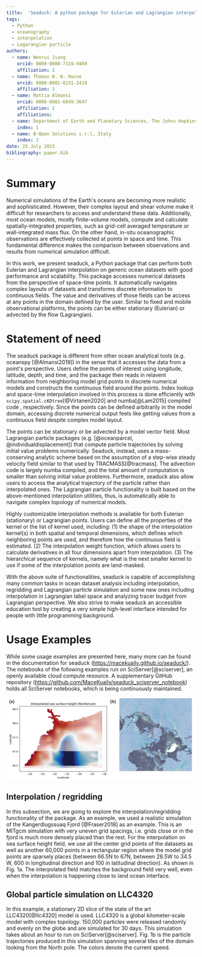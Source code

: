 ```yaml
---
title:  'Seaduck: A python package for Eulerian and Lagrangian interpolation on ocean datasets'
tags:
  - Python
  - oceanography
  - interpolation
  - Lagarangian particle
authors:
  - name: Wenrui Jiang
    orcid: 0009-0000-7319-9469
    affiliation: 1
  - name: Thomas W. N. Haine
    orcid: 0000-0001-8231-2419
    affiliation: 1
  - name: Mattia Almansi
    orcid: 0000-0001-6849-3647
    affiliation: 2
    affiliations:
  - name: Department of Earth and Planetary Sciences, The Johns Hopkins University
    index: 1
  - name: B-Open Solutions s.r.l, Italy
    index: 2
date: 25 July 2023
bibliography: paper.bib
---
```


# Summary

Numerical simulations of the Earth's oceans are becoming more realistic and sophisticated. However, their complex layout and shear volume make it difficult for researchers to access and understand these data. Additionally, most ocean models,  mostly finite-volume models, compute and calculate spatially-integrated properties, such as grid-cell averaged temperature or wall-integrated mass flux. On the other hand, in-situ oceanographic observations are effectively collected at points in space and time. This fundamental difference makes the comparison between observations and results from numerical simulation difficult.

In this work, we present seaduck, a Python package that can perform both Eulerian and Lagrangian interpolation on generic ocean datasets with good performance and scalability. This package accesses numerical datasets from the perspective of space-time points. It automatically navigates complex layouts of datasets and transforms discrete information to continuous fields. The value and derivatives of those fields can be access at any points in the domain defined by the user. Similar to fixed and mobile observational platforms, the points can be either stationary (Eulerian) or advected by the flow (Lagrangian). 

# Statement of need

The seaduck package is different from other ocean analytical tools (e.g. oceanspy \[@Almansi2019\]) in the sense that it accesses the data from a point's perspective. Users define the points of interest using longitude, latitude, depth, and time, and the package then reads in relavent information from neighboring model grid points in discrete numerical models and constructs the continuous field around the points. Index lookup and space-time interpolation involved in this process is done efficiently with `scipy.spatial.cKDtree`[@Virtanen2020\] and numba\[@Lam2015\] compiled code , respectively. Since the points can be defined arbitrarily in the model domain, accessing discrete numerical output feels like getting values from a continuous field despite complex model layout.

The points can be stationary or be advected by a model vector field. Most Lagrangian particle packages (e.g. [@oceanparcel, @individualdisplacement]) that compute particle trajectories by solving initial value problems numerically. Seaduck, instead, uses a mass-conserving analytic scheme based on the assumption of a step-wise steady velocity field similar to that used by TRACMASS\[@tracmass\]. The advection code is largely numba compiled, and the total amount of computation is smaller than solving initial value problems. Furthermore, seaduck also allow users to access the analytical trajectory of the particle rather than interpolated ones. The Lagrangian particle functionality is built based on the above-mentioned interpolation utilities, thus, is automatically able to navigate complex topology of numerical models.

Highly customizable interpolation methods is available for both Eulerian (stationary) or Lagrangian points. Users can define all the properties of the kernel or the list of kernel used, including: (1) the shape of the interpolation kernel(s) in both spatial and temporal dimensions, which defines which neighboring points are used, and therefore how the continuous field is estimated. (2) The interpolation weight function, which allows users to calculate derivatives in all four dimensions apart from interpolation. (3) The hierarchical sequence of kernels, namely what is the next smaller kernel to use if some of the interpolation points are land-masked.

With the above suite of functionalities, seaduck is capable of accomplishing many common tasks in ocean dataset analysis including interpolation, regridding and Lagrangian particle simulation and some new ones including interpolation in Lagrangian label space and analyzing tracer budget from Lagrangian perspective. We also strive to make seaduck an accessible education tool by creating a very simple high-level interface intended for people with little programming background.

# Usage Examples

While some usage examples are presented here, many more can be found in the documentation for seaduck (https://macekuailv.github.io/seaduck/). The notebooks  of the following examples run on SciServer[@sciserver], an openly available cloud compute resource. A supplementary GitHub repository (https://github.com/MaceKuailv/seaduck_sciserver_notebook) holds all SciServer notebooks, which is being continuously maintained. 

![Fig.1 (a) Scatterplot with colors showing the sea surface height value near Kangerdlugssuaq Fjord defined in the model and interpolated by seaduck.\label{fig:onlyone}. (b) Streaklines of particle advected by stationary 2D slice of the LLC4320 simulation, colors denotes the current speed.](fig1.png)

## Interpolation / regridding

In this subsection, we are going to explore the interpolation/regridding functionality of the package. As an example, we used a realistic simulation of the Kangerdlugssuaq Fjord [@Fraser2018] as an example. This is an MITgcm simulation with very uneven grid spacings, i.e. grids close or in the fjord is much more densely placed than the rest. For the interpolation on sea surface height field, we use all the center grid points of the datasets as well as another 60,000 points in a rectangular region where the model grid points are sparsely places (between 66.5N to 67N, between 28.5W to 34.5 W, 600 in longitudinal direction and 100 in latitudinal direction). As shown in Fig. 1a. The interpolated field matches the background field very well, even when the interpolation is happening close to land ocean interface. 

## Global particle simulation on LLC4320

In this example, a stationary 2D slice of the state of the art LLC4320[@llc4320] model is used. LLC4320 is a global kilometer-scale model with complex topology. 150,000 particles were released randomly and evenly on the globe and are simulated for 30 days. This simulation takes about an hour to run on SciServer[@sciserver]. Fig. 1b is the particle trajectories produced in this simulation spanning several tiles of the domain looking from the North pole. The colors denote the current speed.
